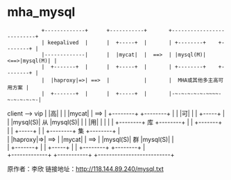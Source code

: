 # mha_mysql
               +-------------+      +-----------+       +--------------------------+
               | keepalived  |      |  +-----+  |       | +--------+    +--------+ |   
               |-------------|      |  |mycat|  |  ==>  | |mysql(M)|<==>|mysql(M)| |      
               |  +-------+  |      |  +-----+  |       | +--------+    +--------+ |   
               |  |haproxy|=>| ==>  |           |       |  MHA或其他多主高可用方案 |
               |  +-------+  |      |  +-----+  |       |-~-~-~-~-~-~~~~-~-~-~-~-~-|      
client --> vip |    |高|     |      |  |mycat|  |  ==>  | +--------+    +--------+ |
               |    |可|     |      |  +-----+  |       | |mysql(S)| 从 |mysql(S)| |
               |    |用|     |      |           |       | +--------+ 库 +--------+ | 
               |  +-------+  |      |  +-----+  |       | +--------+ 集 +--------+ |    
               |  |haproxy|=>| ==>  |  |mycat|  |  ==>  | |mysql(S)| 群 |mysql(S)| |  
               |  +-------+  |      |  +-----+  |       | +--------+    +--------+ |  
               +-------------+      +-----------+       +--------------------------+
               
               
               
               
               
               
               
               
               
               
               
               
               
  原作者：李欣
  链接地址：http://118.144.89.240/mysql.txt
